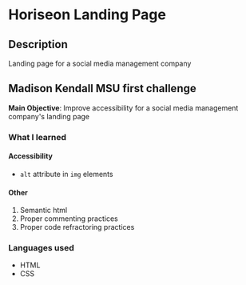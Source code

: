 # Horiseon Landing Page

## Description
Landing page for a social media management company 

## Madison Kendall MSU first challenge
**Main Objective**: Improve accessibility for a social media management company's landing page

### What I learned
#### Accessibility
- `alt` attribute in `img` elements
#### Other
1. Semantic html
2. Proper commenting practices
3. Proper code refractoring practices

### Languages used
- HTML
- CSS

